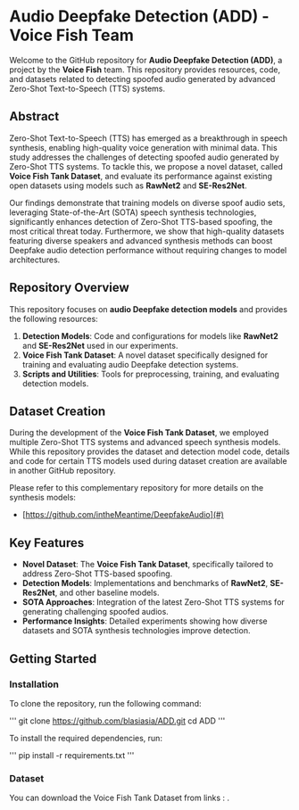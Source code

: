 # Audio Deepfake Detection (ADD) - Voice Fish Team

Welcome to the GitHub repository for **Audio Deepfake Detection (ADD)**, a project by the **Voice Fish** team. This repository provides resources, code, and datasets related to detecting spoofed audio generated by advanced Zero-Shot Text-to-Speech (TTS) systems.

## Abstract

Zero-Shot Text-to-Speech (TTS) has emerged as a breakthrough in speech synthesis, enabling high-quality voice generation with minimal data. This study addresses the challenges of detecting spoofed audio generated by Zero-Shot TTS systems. To tackle this, we propose a novel dataset, called **Voice Fish Tank Dataset**, and evaluate its performance against existing open datasets using models such as **RawNet2** and **SE-Res2Net**.

Our findings demonstrate that training models on diverse spoof audio sets, leveraging State-of-the-Art (SOTA) speech synthesis technologies, significantly enhances detection of Zero-Shot TTS-based spoofing, the most critical threat today. Furthermore, we show that high-quality datasets featuring diverse speakers and advanced synthesis methods can boost Deepfake audio detection performance without requiring changes to model architectures.

## Repository Overview

This repository focuses on **audio Deepfake detection models** and provides the following resources:

1. **Detection Models**: Code and configurations for models like **RawNet2** and **SE-Res2Net** used in our experiments.
2. **Voice Fish Tank Dataset**: A novel dataset specifically designed for training and evaluating audio Deepfake detection systems.
3. **Scripts and Utilities**: Tools for preprocessing, training, and evaluating detection models.

## Dataset Creation

During the development of the **Voice Fish Tank Dataset**, we employed multiple Zero-Shot TTS systems and advanced speech synthesis models. While this repository provides the dataset and detection model code, details and code for certain TTS models used during dataset creation are available in another GitHub repository.

Please refer to this complementary repository for more details on the synthesis models:
- [https://github.com/intheMeantime/DeepfakeAudio](#)

## Key Features

- **Novel Dataset**: The **Voice Fish Tank Dataset**, specifically tailored to address Zero-Shot TTS-based spoofing.
- **Detection Models**: Implementations and benchmarks of **RawNet2**, **SE-Res2Net**, and other baseline models.
- **SOTA Approaches**: Integration of the latest Zero-Shot TTS systems for generating challenging spoofed audios.
- **Performance Insights**: Detailed experiments showing how diverse datasets and SOTA synthesis technologies improve detection.

## Getting Started

### Installation

To clone the repository, run the following command:

'''
git clone https://github.com/blasiasia/ADD.git
cd ADD
'''

To install the required dependencies, run:

'''
pip install -r requirements.txt
'''

### Dataset
You can download the Voice Fish Tank Dataset from links : .
